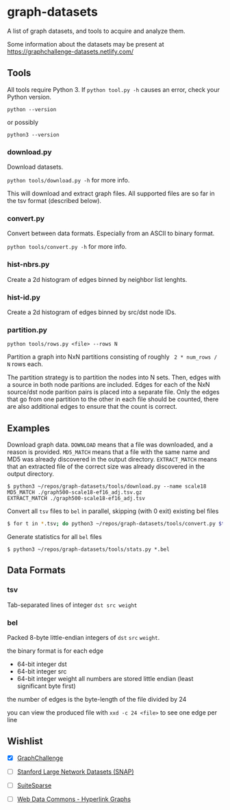 # graph-datasets

A list of graph datasets, and tools to acquire and analyze them.

Some information about the datasets may be present at https://graphchallenge-datasets.netlify.com/


## Tools

All tools require Python 3. If `python tool.py -h` causes an error, check your Python version.

```
python --version
```

or possibly

```
python3 --version
```

### download.py

Download datasets.

`python tools/download.py -h` for more info.

This will download and extract graph files.
All supported files are so far in the tsv format (described below).

### convert.py

Convert between data formats.
Especially from an ASCII to binary format.

`python tools/convert.py -h` for more info.

### hist-nbrs.py

Create a 2d histogram of edges binned by neighbor list lenghts.

### hist-id.py

Create a 2d histogram of edges binned by src/dst node IDs.

### partition.py

`python tools/rows.py <file> --rows N`

Partition a graph into NxN partitions consisting of roughly ` 2 * num_rows / N` rows each.

The partition strategy is to partition the nodes into N sets.
Then, edges with a source in both node paritions are included.
Edges for each of the NxN source/dst node parition pairs is placed into a separate file.
Only the edges that go from one partition to the other in each file should be counted, there are also additional edges to ensure that the count is correct.

## Examples

Download graph data.
`DOWNLOAD` means that a file was downloaded, and a reason is provided.
`MD5_MATCH` means that a file with the same name and MD5 was already discovered in the output directory.
`EXTRACT_MATCH` means that an extracted file of the correct size was already discovered in the output directory.
```
$ python3 ~/repos/graph-datasets/tools/download.py --name scale18
MD5_MATCH ./graph500-scale18-ef16_adj.tsv.gz
EXTRACT_MATCH ./graph500-scale18-ef16_adj.tsv
```

Convert all `tsv` files to `bel` in parallel, skipping (with 0 exit) existing bel files
```bash
$ for t in *.tsv; do python3 ~/repos/graph-datasets/tools/convert.py $t bel -s &; done
```

Generate statistics for all `bel` files
```
$ python3 ~/repos/graph-datasets/tools/stats.py *.bel
```

## Data Formats

### tsv

Tab-separated lines of integer `dst src weight`

### bel

Packed 8-byte little-endian integers of `dst` `src` `weight`.

the binary format is for each edge
* 64-bit integer dst
* 64-bit integer src
* 64-bit integer weight
all numbers are stored little endian (least significant byte first)

the number of edges is the byte-length of the file divided by 24

you can view the produced file with 
`xxd -c 24 <file>` to see one edge per line

## Wishlist


- [x] [GraphChallenge](https://graphchallenge.mit.edu/data-sets)
- [ ] [Stanford Large Network Datasets (SNAP)](https://snap.stanford.edu/data/index.html)
- [ ] [SuiteSparse](sparse.tamu.edu)
- [ ] [Web Data Commons - Hyperlink Graphs](webdatacommons.org/hyperlinkgraph)

